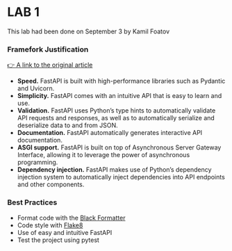 # LAB 1
This lab had been done on September 3 by Kamil Foatov

### Framefork Justification
[👉 A link to the original article](https://levelup.gitconnected.com/why-fastapi-is-a-future-of-python-web-development-181bed9d46f4)
* **Speed.** FastAPI is built with high-performance libraries such as Pydantic and Uvicorn.
* **Simplicity.** FastAPI comes with an intuitive API that is easy to learn and use.
* **Validation.** FastAPI uses Python’s type hints to automatically validate API requests and responses, as well as to automatically serialize and deserialize data to and from JSON.
* **Documentation.** FastAPI automatically generates interactive API documentation.
* **ASGI support.** FastAPI is built on top of Asynchronous Server Gateway Interface, allowing it to leverage the power of asynchronous programming.
* **Dependency injection.** FastAPI makes use of Python’s dependency injection system to automatically inject dependencies into API endpoints and other components.

### Best Practices
* Format code with the [Black Formatter](https://marketplace.visualstudio.com/items?itemName=ms-python.black-formatter)
* Code style with [Flake8](https://marketplace.visualstudio.com/items?itemName=ms-python.flake8)
* Use of easy and intuitive FastAPI
* Test the project using pytest
